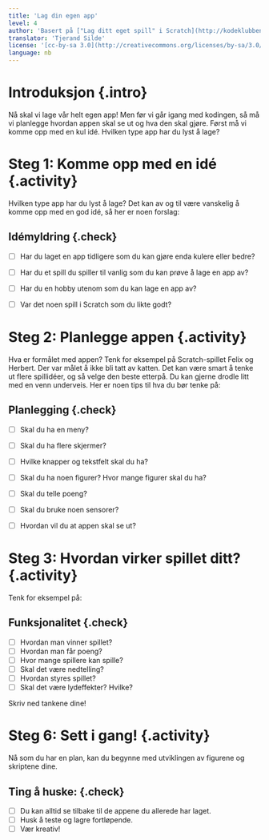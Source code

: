 ```yaml
---
title: 'Lag din egen app'
level: 4
author: 'Basert på ["Lag ditt eget spill" i Scratch](http://kodeklubben.github.io/scratch/lag_ditt_eget_spill/lag_ditt_eget_spill.html)'
translator: 'Tjerand Silde'
license: '[cc-by-sa 3.0](http://creativecommons.org/licenses/by-sa/3.0/)'
language: nb
---
```



# Introduksjon {.intro}

Nå skal vi lage vår helt egen app! Men før vi går igang med kodingen, så må vi
planlegge hvordan appen skal se ut og hva den skal gjøre. Først må vi komme opp
med en kul idé. Hvilken type app har du lyst å lage?



# Steg 1: Komme opp med en idé {.activity}

Hvilken type app har du lyst å lage? Det kan av og til være vanskelig å komme
opp med en god idé, så her er noen forslag:

##  Idémyldring {.check}

- [ ] Har du laget en app tidligere som du kan gjøre enda kulere eller bedre?
- [ ] Har du et spill du spiller til vanlig som du kan prøve å lage en app av?
- [ ] Har du en hobby utenom som du kan lage en app av?
- [ ] Var det noen spill i Scratch som du likte godt?


# Steg 2: Planlegge appen {.activity}

Hva er formålet med appen? Tenk for eksempel på Scratch-spillet Felix og
Herbert. Der var målet å ikke bli tatt av katten. Det kan være smart å tenke ut
flere spillidéer, og så velge den beste etterpå. Du kan gjerne drodle litt med
en venn underveis. Her er noen tips til hva du bør tenke på:

## Planlegging {.check}

- [ ] Skal du ha en meny?
- [ ] Skal du ha flere skjermer?
- [ ] Hvilke knapper og tekstfelt skal du ha?
- [ ] Skal du ha noen figurer? Hvor mange figurer skal du ha?
- [ ] Skal du telle poeng?
- [ ] Skal du bruke noen sensorer?
- [ ] Hvordan vil du at appen skal se ut?


# Steg 3: Hvordan virker spillet ditt? {.activity}

Tenk for eksempel på:

## Funksjonalitet {.check}

- [ ] Hvordan man vinner spillet?
- [ ] Hvordan man får poeng?
- [ ] Hvor mange spillere kan spille?
- [ ] Skal det være nedtelling?
- [ ] Hvordan styres spillet?
- [ ] Skal det være lydeffekter? Hvilke?

Skriv ned tankene dine!


# Steg 6: Sett i gang! {.activity}

Nå som du har en plan, kan du begynne med utviklingen av figurene og skriptene
dine.

## Ting å huske: {.check}

- [ ] Du kan alltid se tilbake til de appene du allerede har laget.
- [ ] Husk å teste og lagre fortløpende.
- [ ] Vær kreativ!
